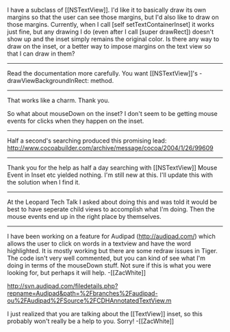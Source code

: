 I have a subclass of [[NSTextView]].  I'd like it to basically draw its own margins so that the user can see those margins, but I'd also like to draw on those margins.  Currently, when I call [self setTextContainerInset] it works just fine, but any drawing I do (even after I call [super drawRect]) doesn't show up and the inset simply remains the original color.  Is there any way to draw on the inset, or a better way to impose margins on the text view so that I can draw in them?

----

Read the documentation more carefully. You want [[NSTextView]]'s -drawViewBackgroundInRect: method.

----

That works like a charm.  Thank you.

So what about mouseDown on the inset?  I don't seem to be getting mouse events for clicks when they happen on the inset.

----

Half a second's searching produced this promising lead: http://www.cocoabuilder.com/archive/message/cocoa/2004/1/26/99609

----

Thank you for the help as half a day searching with [[NSTextView]] Mouse Event in Inset etc yielded nothing.  I'm still new at this.  I'll update this with the solution when I find it.

----

At the Leopard Tech Talk I asked about doing this and was told it would be best to have seperate child views to accomplish what I'm doing.  Then the mouse events end up in the right place by themselves.

----

I have been working on a feature for Audipad (http://audipad.com/) which allows the user to click on words in a textview and have the word highlighted. It is mostly working but there are some redraw issues in Tiger. The code isn't very well commented, but you can kind of see what I'm doing in terms of the mouseDown stuff. Not sure if this is what you were looking for, but perhaps it will help. -[[ZacWhite]]

http://svn.audipad.com/filedetails.php?repname=Audipad&path=%2Fbranches%2Faudipad-ou%2FAudipad%2FSource%2FCDHAnnotatedTextView.m

I just realized that you are talking about the [[TextView]] inset, so this probably won't really be a help to you. Sorry! -[[ZacWhite]]